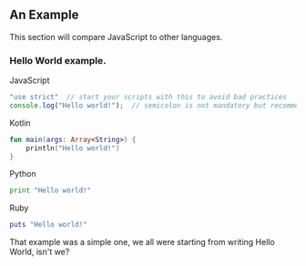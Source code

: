 ## An Example

This section will compare JavaScript to other languages.

### Hello World example.

JavaScript

```JavaScript
"use strict"  // start your scripts with this to avoid bad practices
console.log("Hello world!");  // semicolon is not mandatory but recommended
```

Kotlin

```Kotlin
fun main(args: Array<String>) {
    println("Hello world!")
}
```

Python

```Python
print "Hello world!"
```

Ruby

```Ruby
puts "Hello world!"
```

That example was a simple one, we all were starting from writing Hello World, isn't we? 
